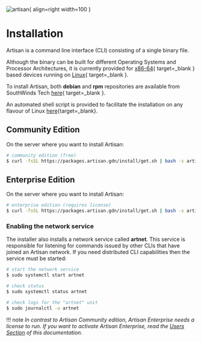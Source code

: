 ![artisan](../img/artisan.png){ align=right width=100 }

# Installation

Artisan is a command line interface (CLI) consisting of a single binary file.

Although the binary can be built for different Operating Systems and Processor Architectures, 
it is currently provided for [x86-64](https://en.wikipedia.org/wiki/X86-64){ target=_blank } based devices 
running on [Linux](https://en.wikipedia.org/wiki/Linux){ target=_blank }.

To install Artisan, both __debian__ and __rpm__ repositories are available
from SouthWinds Tech [here](https://packages.artisan.gdn){ target=_blank }.

An automated shell script is provided to facilitate the installation on any flavour of Linux [here](https://packages.artisan.gdn/install/get.sh){target=_blank}.

## Community Edition

On the server where you want to install Artisan:

```bash
# community edition (free)
$ curl -fsSL https://packages.artisan.gdn/install/get.sh | bash -s artisan_community
```

## Enterprise Edition

On the server where you want to install Artisan:

```bash
# enterprise edition (requires license)
$ curl -fsSL https://packages.artisan.gdn/install/get.sh | bash -s artisan_enterprise
```

### Enabling the network service 

The installer also installs a network service called __artnet__.
This service is responsible for listening for commands issued by other CLIs that have joined
an Artisan network. If you need distributed CLI capabilities then the service must be started:

```bash
# start the network service
$ sudo systemctl start artnet

# check status
$ sudo systemctl status artnet

# check logs for the "artnet" unit
$ sudo journalctl -u artnet
```

!!! note 
    _In contrast to Artisan Community edition, Artisan Enterprise needs a license to run. 
    If you want to activate Artisan Enterprise, read the [Users Section](users.md)
    of this documentation._
   